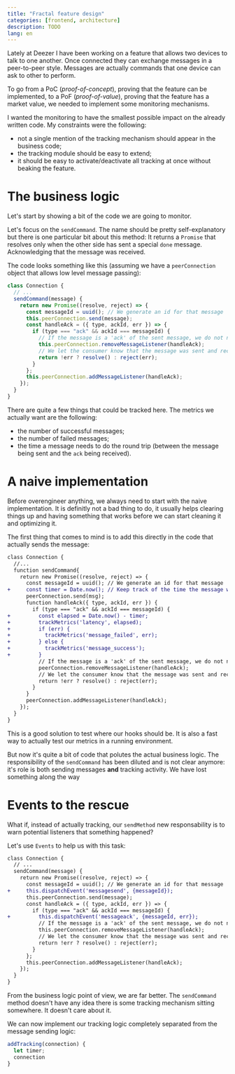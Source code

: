 ```yaml
---
title: "Fractal feature design"
categories: [frontend, architecture]
description: TODO
lang: en
---
```


Lately at Deezer I have been working on a feature that allows two devices to talk to one another.
Once connected they can exchange messages in a peer-to-peer style. Messages are actually commands that one device can ask to other to perform.

To go from a PoC (_proof-of-concept_), proving that the feature can be implemented, to a PoF (_proof-of-value_), proving that the feature has a market value, we needed to implement some monitoring mechanisms.

I wanted the monitoring to have the smallest possible impact on the already written code.
My constraints were the following:

- not a single mention of the tracking mechanism should appear in the business code;
- the tracking module should be easy to extend;
- it should be easy to activate/deactivate all tracking at once without beaking the feature.

# The business logic

Let's start by showing a bit of the code we are going to monitor.

Let's focus on the `sendCommand`. The name should be pretty self-explanatory but there is one particular bit about this method: It returns a `Promise` that resolves only when the other side has sent a special `done` message. Acknowledging that the message was received.

The code looks something like this (assuming we have a `peerConnection` object that allows low level message passing):

```js
class Connection {
  // ...
  sendCommand(message) {
    return new Promise((resolve, reject) => {
      const messageId = uuid(); // We generate an id for that message
      this.peerConnection.send(message);
      const handleAck = ({ type, ackId, err }) => {
        if (type === "ack" && ackId === messageId) {
          // If the message is a 'ack' of the sent message, we do not need to listen to messages anymore
          this.peerConnection.removeMessageListener(handleAck);
          // We let the consumer know that the message was sent and received
          return !err ? resolve() : reject(err);
        }
      };
      this.peerConnection.addMessageListener(handleAck);
    });
  }
}
```

There are quite a few things that could be tracked here. The metrics we actually want are the following:

- the number of successful messages;
- the number of failed messages;
- the time a message needs to do the round trip (between the message being sent and the `ack` being received).

# A naive implementation

Before overengineer anything, we always need to start with the naive implementation. It is definitly not a bad thing to do, it usually helps clearing things up and having something that works before we can start cleaning it and optimizing it.

The first thing that comes to mind is to add this directly in the code that actually sends the message:

```diff
class Connection {
  //...
  function sendCommand{
    return new Promise((resolve, reject) => {
      const messageId = uuid(); // We generate an id for that message
+     const timer = Date.now(); // Keep track of the time the message was sent at
      peerConnection.send(msg);
      function handleAck({ type, ackId, err }) {
        if (type === "ack" && ackId === messageId) {
+         const elapsed = Date.now() - timer;
+         trackMetrics('latency', elapsed);
+         if (err) {
+           trackMetrics('message_failed', err);
+         } else {
+           trackMetrics('message_success');
+         }
          // If the message is a 'ack' of the sent message, we do not need to listen to messages anymore
          peerConnection.removeMessageListener(handleAck);
          // We let the consumer know that the message was sent and received
          return !err ? resolve() : reject(err);
        }
      }
      peerConnection.addMessageListener(handleAck);
    });
  }
}
```

This is a good solution to test where our hooks should be. It is also a fast way to actually test our metrics in a running environment.

But now it's quite a bit of code that polutes the actual business logic. The responsibility of the `sendCommand` has been diluted and is not clear anymore: it's role is both sending messages **and** tracking activity.
We have lost something along the way

# Events to the rescue

What if, instead of actually tracking, our `sendMethod` new responsability is to warn potential listeners that something happened?

Let's use `Events` to help us with this task:

```diff
class Connection {
  // ...
  sendCommand(message) {
    return new Promise((resolve, reject) => {
      const messageId = uuid(); // We generate an id for that message
+     this.dispatchEvent('messagesend', {messageId});
      this.peerConnection.send(message);
      const handleAck = ({ type, ackId, err }) => {
        if (type === "ack" && ackId === messageId) {
+         this.dispatchEvent('messageack', {messageId, err});
          // If the message is a 'ack' of the sent message, we do not need to listen to messages anymore
          this.peerConnection.removeMessageListener(handleAck);
          // We let the consumer know that the message was sent and received
          return !err ? resolve() : reject(err);
        }
      };
      this.peerConnection.addMessageListener(handleAck);
    });
  }
}
```

From the business logic point of view, we are far better. The `sendCommand` method doesn't have any idea there is some tracking mechanism sitting somewhere. It doesn't care about it.

We can now implement our tracking logic completely separated from the message sending logic:

```js
addTracking(connection) {
  let timer;
  connection
}
```
